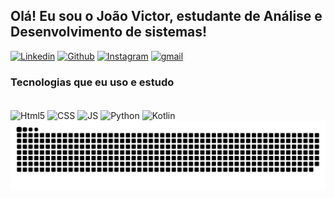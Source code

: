 ## Olá! Eu sou o João Victor, estudante de Análise e Desenvolvimento de sistemas!

[![Linkedin](https://img.shields.io/badge/LinkedIn-0077B5?style=for-the-badge&logo=linkedin&logoColor=white)](https://www.linkedin.com/in/joão-victor-alves-rodrigues-5b5485317/)
[![Github](https://img.shields.io/badge/GitHub-100000?style=for-the-badge&logo=github&logoColor=white)](https://github.com/Joao-VictorAR)
[![Instagram](https://img.shields.io/badge/Instagram-E4405F?style=for-the-badge&logo=instagram&logoColor=white)](https://www.instagram.com/joaov.alvs/)
[![gmail](https://img.shields.io/badge/Gmail-D14836?style=for-the-badge&logo=gmail&logoColor=white)](joaovictorar14@gmail.com)

### Tecnologias que eu uso e estudo 

<div style="display: inline_block"><br/>
    <img align="center" alt= "Html5" src="https://img.shields.io/badge/HTML5-E34F26?style=for-the-badge&logo=html5&logoColor=white"/>
    <img align="center" alt= "CSS" src="https://img.shields.io/badge/CSS3-1572B6?style=for-the-badge&logo=css3&logoColor=white"/>
    <img align="center" alt= "JS" src="https://img.shields.io/badge/JavaScript-F7DF1E?style=for-the-badge&logo=javascript&logoColor=black"/>
    <img align="center" alt= "Python" src="https://img.shields.io/badge/Python-14354C?style=for-the-badge&logo=python&logoColor=white"/>
    <img align="center" alt= "Kotlin" src="https://img.shields.io/badge/Kotlin-0095D5?&style=for-the-badge&logo=kotlin&logoColor=white"/>
</div>

 <picture>
  <source media="(prefers-color-scheme: dark)" srcset="https://raw.githubusercontent.com/Joao-VictorAR/Joao-VictorAR/output/github-contribution-grid-snake-dark.svg">
  <source media="(prefers-color-scheme: light)" srcset="https://raw.githubusercontent.com/Joao-VictorAR/Joao-VictorAR/output/github-contribution-grid-snake.svg">
  <img alt="github contribution grid snake animation" src="https://raw.githubusercontent.com/Joao-VictorAR/Joao-VictorAR/output/github-contribution-grid-snake.svg">
</picture>
